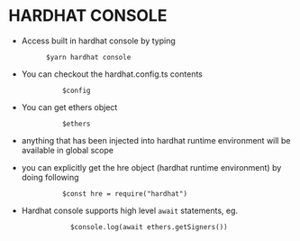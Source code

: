 # HARDHAT CONSOLE

-   Access built in hardhat console by typing

              $yarn hardhat console

-   You can checkout the hardhat.config.ts contents

                  $config

-   You can get ethers object

                  $ethers

-   anything that has been injected into hardhat runtime environment will be available in global scope

-   you can explicitly get the hre object (hardhat runtime environment) by doing following

                  $const hre = require("hardhat")

-   Hardhat console supports high level `await` statements, eg.

                    $console.log(await ethers.getSigners())
